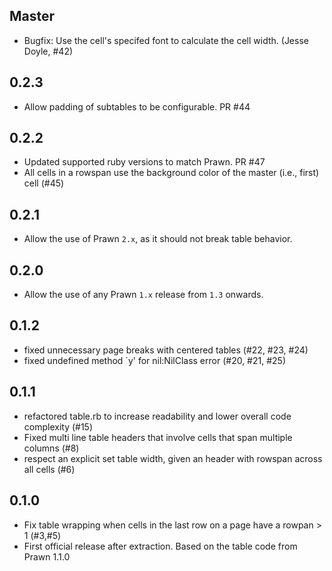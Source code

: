 ## Master

* Bugfix: Use the cell's specifed font to calculate the cell width. (Jesse Doyle, #42)

## 0.2.3

* Allow padding of subtables to be configurable. PR #44

## 0.2.2

* Updated supported ruby versions to match Prawn. PR #47
* All cells in a rowspan use the background color of the master (i.e., first) cell (#45)

## 0.2.1

* Allow the use of Prawn `2.x`, as it should not break table behavior.

## 0.2.0

* Allow the use of any Prawn `1.x` release from `1.3` onwards.

## 0.1.2

* fixed unnecessary page breaks with centered tables (#22, #23, #24)
* fixed undefined method `y' for nil:NilClass error (#20, #21, #25)

## 0.1.1

* refactored table.rb to increase readability and lower overall code complexity (#15)
* Fixed multi line table headers that involve cells that span multiple columns (#8)
* respect an explicit set table width, given an header with rowspan across all cells (#6)

## 0.1.0

* Fix table wrapping when cells in the last row on a page have a rowpan > 1 (#3,#5)
* First official release after extraction. Based on the table code from Prawn 1.1.0

